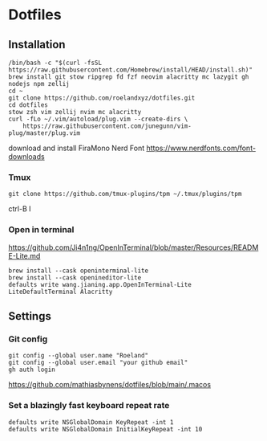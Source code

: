 # Dotfiles

## Installation

```
/bin/bash -c "$(curl -fsSL https://raw.githubusercontent.com/Homebrew/install/HEAD/install.sh)"
brew install git stow ripgrep fd fzf neovim alacritty mc lazygit gh nodejs npm zellij  
cd ~
git clone https://github.com/roelandxyz/dotfiles.git  
cd dotfiles
stow zsh vim zellij nvim mc alacritty  
curl -fLo ~/.vim/autoload/plug.vim --create-dirs \
    https://raw.githubusercontent.com/junegunn/vim-plug/master/plug.vim  
```
download and install FiraMono Nerd Font
https://www.nerdfonts.com/font-downloads

### Tmux
```
git clone https://github.com/tmux-plugins/tpm ~/.tmux/plugins/tpm
```
ctrl-B I

### Open in terminal
https://github.com/Ji4n1ng/OpenInTerminal/blob/master/Resources/README-Lite.md
```
brew install --cask openinterminal-lite
brew install --cask openineditor-lite
defaults write wang.jianing.app.OpenInTerminal-Lite LiteDefaultTerminal Alacritty
```

## Settings

### Git config

```
git config --global user.name "Roeland"  
git config --global user.email "your github email"  
gh auth login      
```

https://github.com/mathiasbynens/dotfiles/blob/main/.macos

### Set a blazingly fast keyboard repeat rate
```
defaults write NSGlobalDomain KeyRepeat -int 1
defaults write NSGlobalDomain InitialKeyRepeat -int 10
```

